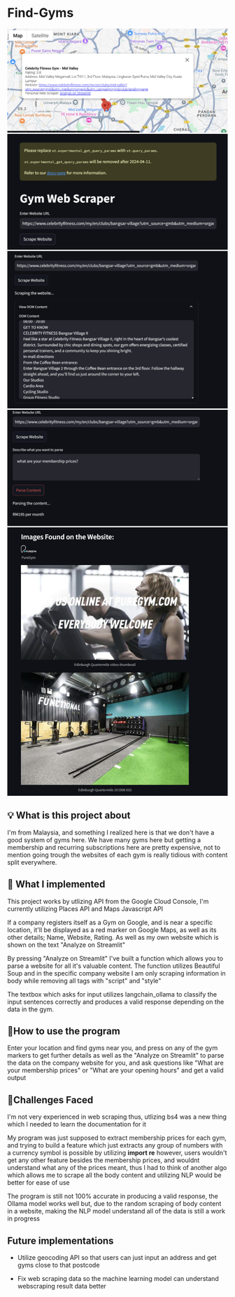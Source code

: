 # Find-Gyms
![Maps](images/maps-gym-markers.png)
![Streamlit-website](images/streamlit.png)
![Parsed-result](images/scraping-result.png)
![Output](images/parsed-result2.png)
![Images-on-streamlit](images/images-on-streamlit.png)


## 💡 What is this project about

I'm from Malaysia, and something I realized here is that we don't have a good system of gyms here. We have many gyms here but getting a membership and recurring subscriptions here are pretty expensive, not to mention going trough the websites of each gym is really tidious with content split everywhere.

## 🔧 What I implemented

This project works by utlizing API from the Google Cloud Console, I'm currently utilizing Places API and Maps Javascript API

If a company registers itself as a Gym on Google, and is near a specific location, it'll be displayed as a red marker on Google Maps, as well as its other details; Name, Website, Rating. As well as my own website which is shown on the text "Analyze on Streamlit"

By pressing "Analyze on Streamlit" I've built a function which allows you to parse a website for all it's valuable content. The function utilizes Beautiful Soup and in the specific company website I am only scraping information in body while removing all tags with "script" and "style"

The textbox which asks for input utilizes langchain_ollama to classify the input sentences correctly and produces a valid response depending on the data in the gym.



## 🔨How to use the program

Enter your location and find gyms near you, and press on any of the gym markers to get further details as well as the "Analyze on Streamlit" to parse the data on the company website for you, and ask questions like "What are your membership prices" or "What are your opening hours" and get a valid output

## 🚧Challenges Faced
I'm not very experienced in web scraping thus, utlizing bs4 was a new thing which I needed to learn the documentation for it

My program was just supposed to extract membership prices for each gym, and trying to build a feature which just extracts any group of numbers with a currency symbol is possible by utilizing **import re** however, users wouldn't get any other feature besides the membership prices, and wouldnt understand what any of the prices meant, thus I had to think of another algo which allows me to scrape all the body content and utilizing NLP would be better for ease of use

The program is still not 100% accurate in producing a valid response, the Ollama model works well but, due to the random scraping of body content in a website, making the NLP model understand all of the data is still a work in progress



## Future implementations

- Utilize geocoding API so that users can just input an address and get gyms close to that postcode 

- Fix web scraping data so the machine learning model can understand webscraping result data better